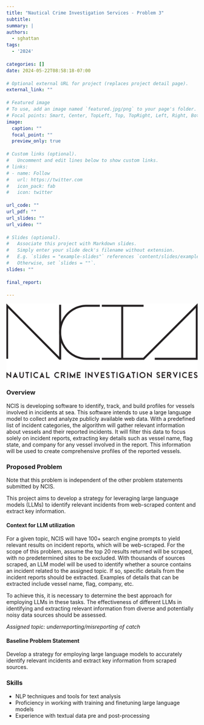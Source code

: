 ```yaml
---
title: "Nautical Crime Investigation Services - Problem 3"
subtitle:
summary: |
authors:
  - sghattan
tags:
  - '2024'

categories: []
date: 2024-05-22T08:58:18-07:00

# Optional external URL for project (replaces project detail page).
external_link: ""

# Featured image
# To use, add an image named `featured.jpg/png` to your page's folder.
# Focal points: Smart, Center, TopLeft, Top, TopRight, Left, Right, BottomLeft, Bottom, BottomRight.
image:
  caption: ""
  focal_point: ""
  preview_only: true

# Custom links (optional).
#   Uncomment and edit lines below to show custom links.
# links:
# - name: Follow
#   url: https://twitter.com
#   icon_pack: fab
#   icon: twitter

url_code: ""
url_pdf: ""
url_slides: ""
url_video: ""

# Slides (optional).
#   Associate this project with Markdown slides.
#   Simply enter your slide deck's filename without extension.
#   E.g. `slides = "example-slides"` references `content/slides/example-slides.md`.
#   Otherwise, set `slides = ""`.
slides: ""

final_report:

---
```

![](NCISLogo.svg)

### Overview
NCIS is developing software to identify, track, and build profiles for vessels
involved in incidents at sea. This software intends to use a large language
model to collect and analyze publicly available web data. With a predefined
list of incident categories, the algorithm will gather relevant information
about vessels and their reported incidents. It will filter this data to focus
solely on incident reports, extracting key details such as vessel name, flag
state, and company for any vessel involved in the report. This information will
be used to create comprehensive profiles of the reported vessels.

### Proposed Problem
Note that this problem is independent of the other problem statements submitted
by NCIS.

This project aims to develop a strategy for leveraging large language models
(LLMs) to identify relevant incidents from web-scraped content and extract key
information.

#### Context for LLM utilization
For a given topic, NCIS will have 100+ search engine prompts to yield relevant
results on incident reports, which will be web-scraped. For the scope of this
problem, assume the top 20 results returned will be scraped, with no
predetermined sites to be excluded. With thousands of sources scraped, an LLM
model will be used to identify whether a source contains an incident related to
the assigned topic. If so, specific details from the incident reports should be
extracted. Examples of details that can be extracted include vessel name, flag,
company, etc. 

To achieve this, it is necessary to determine the best approach for employing
LLMs in these tasks. The effectiveness of different LLMs in identifying and
extracting relevant information from diverse and potentially noisy data sources
should be assessed.

_Assigned topic: underreporting/misreporting of catch_

#### Baseline Problem Statement
Develop a strategy for employing large language models to accurately identify relevant incidents and extract key information from scraped sources.

### Skills
  * NLP techniques and tools for text analysis
  * Proficiency in working with training and finetuning large language models
  * Experience with textual data pre and post-processing

